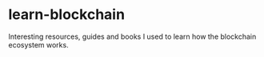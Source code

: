 # learn-blockchain
Interesting resources, guides and books I used to learn how the blockchain ecosystem works.
